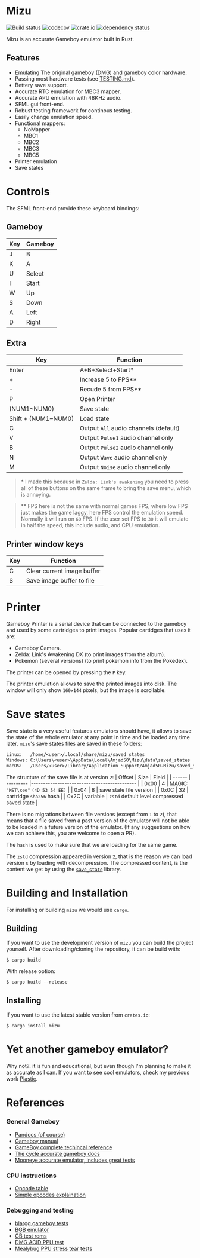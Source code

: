 # Mizu
[![Build status](https://github.com/Amjad50/mizu/workflows/Rust/badge.svg)](https://github.com/Amjad50/mizu/actions?query=workflow%3ARust)
[![codecov](https://codecov.io/gh/Amjad50/mizu/branch/master/graph/badge.svg)](https://codecov.io/gh/Amjad50/mizu)
[![crate.io](https://img.shields.io/crates/v/mizu)](https://crates.io/crates/mizu)
[![dependency status](https://deps.rs/repo/github/Amjad50/mizu/status.svg)](https://deps.rs/repo/github/Amjad50/mizu)

Mizu is an accurate Gameboy emulator built in Rust.


## Features
- Emulating The original gameboy (DMG) and gameboy color hardware.
- Passing most hardware tests (see [TESTING.md](./TESTING.md)).
- Bettery save support.
- Accurate RTC emulation for MBC3 mapper.
- Accurate APU emulation with 48KHz audio.
- SFML gui front-end.
- Robust testing framework for continous testing.
- Easily change emulation speed.
- Functional mappers:
    - NoMapper
    - MBC1
    - MBC2
    - MBC3
    - MBC5
- Printer emulation
- Save states

# Controls
The SFML front-end provide these keyboard bindings:

## Gameboy

| Key | Gameboy |
| --- | ------- |
| J   | B       |
| K   | A       |
| U   | Select  |
| I   | Start   |
| W   | Up      |
| S   | Down    |
| A   | Left    |
| D   | Right   |

## Extra

| Key                 | Function                              |
| ------------------- | ------------------------------------- |
| Enter               | A+B+Select+Start\*                    |
| +                   | Increase 5 to FPS\*\*                 |
| -                   | Recude 5 from FPS\*\*                 |
| P                   | Open Printer                          |
| (NUM1~NUM0)         | Save state                            |
| Shift + (NUM1~NUM0) | Load state                            |
| C                   | Output `All` audio channels (default) |
| V                   | Output `Pulse1` audio channel only    |
| B                   | Output `Pulse2` audio channel only    |
| N                   | Output `Wave` audio channel only      |
| M                   | Output `Noise` audio channel only     |

> \* I made this because in `Zelda: Link's awakening` you need to press
> all of these buttons on the same frame to bring the save menu, which is annoying.

> \*\* FPS here is not the same with normal games FPS, where low FPS just makes the game
> laggy, here FPS control the emulation speed. Normally it will run on `60` FPS.
> If the user set FPS to `30` it will emulate in half the speed, this include audio,
> and CPU emulation.

## Printer window keys

| Key   | Function                   |
| ----- | -------------------------- |
| C     | Clear current image buffer |
| S     | Save image buffer to file  |

# Printer
Gameboy Printer is a serial device that can be connected to the gameboy and
used by some cartridges to print images. Popular cartidges that uses it are:
- Gameboy Camera.
- Zelda: Link's Awakening DX (to print images from the album).
- Pokemon (several versions) (to print pokemon info from the Pokedex).

The printer can be opened by pressing the `P` key.

The printer emulation allows to save the printed images into disk. The window
will only show `160x144` pixels, but the image is scrollable.

# Save states
Save state is a very useful features emulators should have, it allows
to save the state of the whole emulator at any point in time and be loaded
any time later. `mizu`'s save states files are saved in these folders:
```txt
Linux:   /home/<user>/.local/share/mizu/saved_states
Windows: C:\Users\<user>\AppData\Local\Amjad50\Mizu\data\saved_states
macOS:   /Users/<user>/Library/Application Support/Amjad50.Mizu/saved_states
```
The structure of the save file is at version `2`:
| Offset | Size      | Field                                       |
| ------ | --------- |-------------------------------------------- |
| 0x00   | 4         | MAGIC: `"MST\xee"` `(4D 53 54 EE)`          |
| 0x04   | 8         | save state file version                     |
| 0x0C   | 32        | cartridge `sha256` hash                     |
| 0x2C   | variable  | `zstd` default level compressed saved state |

There is no migrations between file versions (except from `1` to `2`), that means
that a file saved from a past version of the emulator will not be able to be loaded
in a future version of the emulator.
(If any suggestions on how we can achieve this, you are welcome to open a PR).

The `hash` is used to make sure that we are loading for the same game.

The `zstd` compression appeared in version `2`, that is the reason we can load version `s`
by loading with decompression. The compressed content, is the content we get
by using the [`save_state`](./save_state) library.

# Building and Installation
For installing or building `mizu` we would use `cargo`.

## Building
If you want to use the development version of `mizu` you can build the project
yourself. After downloading/cloning the repository, it can be build with:
```
$ cargo build
```
With release option:
```
$ cargo build --release
```

## Installing
If you want to use the latest stable version from `crates.io`:
```
$ cargo install mizu
```


# Yet another gameboy emulator?
Why not?. it is fun and educational, but even though I'm planning to make it as accurate as I can. If you want to see cool emulators, check my previous work [Plastic].

# References
### General Gameboy
- [Pandocs (of course)](https://gbdev.io/pandocs/)
- [Gameboy manual](http://www.codeslinger.co.uk/pages/projects/gameboy/files/GB.pdf)
- [GameBoy complete techincal reference](https://gekkio.fi/files/gb-docs/gbctr.pdf)
- [The cycle accurate gameboy docs](https://github.com/AntonioND/giibiiadvance/blob/master/docs/TCAGBD.pdf)
- [Mooneye accurate emulator, includes great tests](https://github.com/Gekkio/mooneye-gb)
### CPU instructions
- [Opcode table](https://gbdev.io/gb-opcodes//optables/dark)
- [Simple opcodes explaination](http://gameboy.mongenel.com/dmg/opcodes.html)
### Debugging and testing
- [blargg gameboy tests](https://gbdev.gg8.se/files/roms/blargg-gb-tests/)
- [BGB emulator](https://bgb.bircd.org/)
- [GB test roms](https://github.com/retrio/gb-test-roms)
- [DMG ACID PPU test](https://github.com/mattcurrie/dmg-acid2)
- [Mealybug PPU stress tear tests](https://github.com/mattcurrie/mealybug-tearoom-tests)


[Plastic]: https://github.com/Amjad50/plastic
